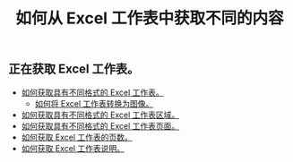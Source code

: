 ﻿---
title: 如何从 Excel 工作表中获取不同的内容
second_title: Aspose.Cells Cloud Documen
linktitle: 葛
type: docs
url: /zh/worksheets/get/
keywords: How to get different content from an Excel worksheet
description: Aspose.Cells Cloud REST API 支持从 Excel 工作表中获取不同的内容。SDK 支持多种开发语言，包括 Android、C#、Go、Java、NodeJS、Perl、PHP、Python、Ruby 和 Swift。
weight: 20
kwords: Excel、Office 云、REST API、电子表格、PDF、CSV、Json、Markdown、如何从 Excel 工作表中获取不同内容
---
## 正在获取 Excel 工作表。

- [如何获取具有不同格式的 Excel 工作表。](/cells/zh/worksheets/get-worksheet/) 
    - [如何将 Excel 工作表转换为图像。](/cells/zh/worksheets/to-image/)
- [如何获取具有不同格式的 Excel 工作表区域。](/cells/zh/worksheets/area-to-different-formats/)
- [如何获取具有不同格式的 Excel 工作表页面。](/cells/zh/get-worksheet-for-page-index/) 
- [如何获取 Excel 工作表的页数。](/cells/zh/worksheets/page-count/) 
- [如何获取 Excel 工作表说明。](/cells/zh/worksheets/get-all/) 


